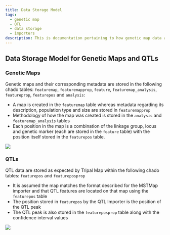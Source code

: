 ```yaml
---
title: Data Storage Model
tags:
  - genetic map
  - QTL
  - data storage
  - importers
description: This is documentation pertaining to how genetic map data and QTLs are stored in the Chado database.
---
```

## Data Storage Model for Genetic Maps and QTLs

### Genetic Maps
Genetic maps and their corresponding metadata are stored in the following chado tables: `featuremap`, `featuremapprop`, `feature`, `featuremap_analysis`, `featureprop`, `featurepos` and `analysis`:

- A map is created in the `featuremap` table whereas metadata regarding its description, population type and size are stored in `featuremapprop`
- Methodology of how the map was created is stored in the `analysis` and `featuremap_analysis` tables
- Each position in the map is a combination of the linkage group, locus and genetic marker (each are stored in the `feature` table) with the position itself stored in the `featurepos` table.

![](https://tripal-qtl.readthedocs.io/en/latest/_images/MSTmap.datastorage.png)

### QTLs
QTL data are stored as expected by Tripal Map within the following chado tables: `featurepos` and `featureposprop`
  
- It is assumed the map matches the format described for the MSTMap importer and that QTL features are located on that map using the `featurepos` table
- The position stored in `featurepos` by the QTL Importer is the position of the QTL peak
- The QTL peak is also stored in the `featureposprop` table along with the confidence interval values

![](https://tripal-qtl.readthedocs.io/en/latest/_images/QTLimporter.datastorage.png)
